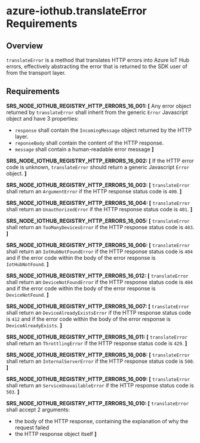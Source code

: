 # azure-iothub.translateError Requirements

## Overview
`translateError` is a method that translates HTTP errors into Azure IoT Hub errors, effectively abstracting the error that is returned to the SDK user of from the transport layer.

## Requirements

**SRS_NODE_IOTHUB_REGISTRY_HTTP_ERRORS_16_001: [** Any error object returned by `translateError` shall inherit from the generic `Error` Javascript object and have 3 properties:
- `response` shall contain the `IncomingMessage` object returned by the HTTP layer.
- `reponseBody` shall contain the content of the HTTP response.
- `message` shall contain a human-readable error message **]**

**SRS_NODE_IOTHUB_REGISTRY_HTTP_ERRORS_16_002: [** If the HTTP error code is unknown, `translateError` should return a generic Javascript `Error` object. **]**

**SRS_NODE_IOTHUB_REGISTRY_HTTP_ERRORS_16_003: [** `translateError` shall return an `ArgumentError` if the HTTP response status code is `400`. **]**

**SRS_NODE_IOTHUB_REGISTRY_HTTP_ERRORS_16_004: [** `translateError` shall return an `UnauthorizedError` if the HTTP response status code is `401`. **]**

**SRS_NODE_IOTHUB_REGISTRY_HTTP_ERRORS_16_005: [** `translateError` shall return an `TooManyDevicesError` if the HTTP response status code is `403`. **]**

**SRS_NODE_IOTHUB_REGISTRY_HTTP_ERRORS_16_006: [** `translateError` shall return an `IotHubNotFoundError` if the HTTP response status code is `404` and if the error code within the body of the error response is `IotHubNotFound`. **]**

**SRS_NODE_IOTHUB_REGISTRY_HTTP_ERRORS_16_012: [** `translateError` shall return an `DeviceNotFoundError` if the HTTP response status code is `404` and if the error code within the body of the error response is `DeviceNotFound`. **]**

**SRS_NODE_IOTHUB_REGISTRY_HTTP_ERRORS_16_007: [** `translateError` shall return an `DeviceAlreadyExistsError` if the HTTP response status code is `412` and if the error code within the body of the error response is `DeviceAlreadyExists`. **]**

**SRS_NODE_IOTHUB_REGISTRY_HTTP_ERRORS_16_011: [** `translateError` shall return an `ThrottlingError` if the HTTP response status code is `429`. **]**

**SRS_NODE_IOTHUB_REGISTRY_HTTP_ERRORS_16_008: [** `translateError` shall return an `InternalServerError` if the HTTP response status code is `500`. **]**

**SRS_NODE_IOTHUB_REGISTRY_HTTP_ERRORS_16_009: [** `translateError` shall return an `ServiceUnavailableError` if the HTTP response status code is `503`. **]**

**SRS_NODE_IOTHUB_REGISTRY_HTTP_ERRORS_16_010: [** `translateError` shall accept 2 arguments:
- the body of  the HTTP response, containing the explanation of why the request failed
- the HTTP response object itself **]**